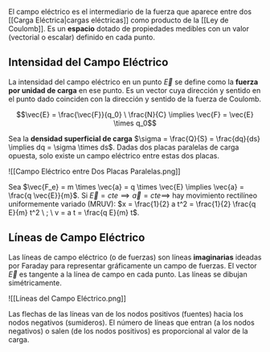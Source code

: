 El campo eléctrico es el intermediario de la fuerza que aparece entre dos [[Carga Eléctrica|cargas eléctricas]] como producto de la [[Ley de Coulomb]]. Es un **espacio** dotado de propiedades medibles con un valor (vectorial o escalar) definido en cada punto.

## Intensidad del Campo Eléctrico

La intensidad del campo eléctrico en un punto $\vec{E}$ se define como la **fuerza por unidad de carga** en ese punto. Es un vector cuya dirección y sentido en el punto dado coinciden con la dirección y sentido de la fuerza de Coulomb.

$$\vec{E} = \frac{\vec{F}}{q_0} \ \frac{N}{C} \implies \vec{F} = \vec{E} \times q_0$$

Sea la **densidad superficial de carga** $\sigma = \frac{Q}{S} = \frac{dq}{ds} \implies dq = \sigma \times ds$. Dadas dos placas paralelas de carga opuesta, solo existe un campo eléctrico entre estas dos placas.

![[Campo Eléctrico entre Dos Placas Paralelas.png]]

Sea $\vec{F_e} = m \times \vec{a} = q \times \vec{E} \implies \vec{a} = \frac{q \vec{E}}{m}$. Si $\vec{E} = cte \implies \vec{a} = cte \implies$ hay movimiento rectilíneo uniformemente variado (MRUV): $x = \frac{1}{2} a t^2 = \frac{1}{2} \frac{q E}{m} t^2 \ ; \ v = a t = \frac{q E}{m} t$.

## Líneas de Campo Eléctrico

Las líneas de campo eléctrico (o de fuerzas) son líneas **imaginarias** ideadas por Faraday para representar gráficamente un campo de fuerzas. El vector $\vec{E}$ es tangente a la línea de campo en cada punto. Las líneas se dibujan simétricamente.

![[Líneas del Campo Eléctrico.png]]

Las flechas de las líneas van de los nodos positivos (fuentes) hacia los nodos negativos (sumideros). El número de líneas que entran (a los nodos negativos) o salen (de los nodos positivos) es proporcional al valor de la carga.
